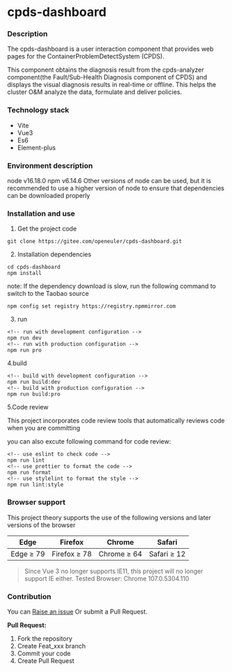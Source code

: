 # cpds-dashboard

### Description

The cpds-dashboard is a user interaction component that provides web pages for the ContainerProblemDetectSystem (CPDS).

This component obtains the diagnosis result from the cpds-analyzer component(the Fault/Sub-Health Diagnosis component of CPDS) and displays the visual diagnosis results in real-time or offline. This helps the cluster O&M analyze the data, formulate and deliver policies.

### Technology stack

- Vite
- Vue3
- Es6
- Element-plus

### Environment description

node v16.18.0
npm v6.14.6
Other versions of node can be used, but it is recommended to use a higher version of node to ensure that dependencies can be downloaded properly

### Installation and use

1.  Get the project code

```
git clone https://gitee.com/openeuler/cpds-dashboard.git
```

2.  Installation dependencies

```
cd cpds-dashboard
npm install
```

note: If the dependency download is slow, run the following command to switch to the Taobao source

```
npm config set registry https://registry.npmmirror.com
```

3. run

```
<!-- run with development configuration -->
npm run dev
<!-- run with production configuration -->
npm run pro
```

4.build

```
<!-- build with development configuration -->
npm run build:dev
<!-- build with production configuration -->
npm run build:pro
```

5.Code review

This project incorporates code review tools that automatically reviews code when you are committing

you can also excute following command for code review:

```
<!-- use eslint to check code -->
npm run lint
<!-- use prettier to format the code -->
npm run format
<!-- use stylelint to format the style -->
npm run lint:style
```

### Browser support

This project theory supports the use of the following versions and later versions of the browser

| Edge      | Firefox      | Chrome      | Safari      |
| --------- | ------------ | ----------- | ----------- |
| Edge ≥ 79 | Firefox ≥ 78 | Chrome ≥ 64 | Safari ≥ 12 |

> Since Vue 3 no longer supports IE11, this project will no longer support IE either. Tested Browser: Chrome 107.0.5304.110

### Contribution

You can [Raise an issue](https://gitee.com/openeuler/cpds-dashboard/issues/new) Or submit a Pull Request.

**Pull Request:**

1. Fork the repository
2. Create Feat_xxx branch
3. Commit your code
4. Create Pull Request

